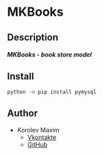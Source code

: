 # MKBooks
## Description
##### **MKBooks** - book store model
## Install

```bash
python -m pip install pymysql
```

## Author
+ Korolev Maxim
    - [Vkontakte](https://vk.com/mkorealm)
    - [GitHub](https://github.com/MKoreallycool)
